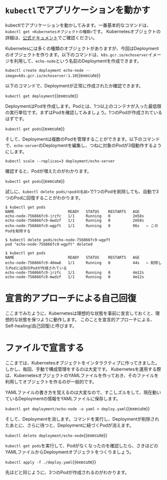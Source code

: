 # `kubectl`でアプリケーションを動かす

kubectlでアプリケーションを動かしてみます。一番基本的なコマンドは、`kubectl get <Kubernetesオブジェクトの種類>`です。 Kubernetesオブジェクトの詳細は、[公式ドキュメント](https://kubernetes.io/ja/docs/concepts/overview/working-with-objects/kubernetes-objects/)でご確認ください。

Kubernetesには多くの種類のオブジェクトがありますが、今回はDeploymentのオブジェクトを作ります。以下のコマンドは、`k8s.gcr.io/echoserver`イメージを利用して、`echo-node`という名前のDeploymentを作成できます。

`kubectl create deployment echo-node --image=k8s.gcr.io/echoserver:1.10`{{execute}}

以下のコマンドで、Deploymentが正常に作成されたか確認できます。

`kubectl get deployment`{{execute}}

DeploymentはPodを作成します。Podとは、1つ以上のコンテナが入った最低限の実行単位です。まずはPodを確認してみましょう。1つのPodが作成されているはずです。

`kubectl get pods`{{execute}}

そして、Deploymentは複数のPodを管理することができます。以下のコマンドで、`echo-server`のDeploymentを編集し、つねに対象のPodが3個動作するようにします。

`kubectl scale --replicas=3 deployment/echo-server`

確認すると、Podが増えたのがわかります。

`kubectl get pods`{{execute}}

試しに、`kubectl delete pods/<podの名前>`で1つのPodを削除しても、自動で3つのPodに回復することがわかります。

```
$ kubectl get pods
NAME                        READY   STATUS    RESTARTS   AGE
echo-node-756866fc9-jrzfc   1/1     Running   0          2m58s
echo-node-756866fc9-mwdzf   1/1     Running   0          2m58s
echo-node-756866fc9-wgpft   1/1     Running   0          96s   ← このPodを削除する

$ kubectl delete pods/echo-node-756866fc9-wgpft
pod "echo-node-756866fc9-wgpft" deleted

$ kubectl get pods
NAME                        READY   STATUS    RESTARTS   AGE
echo-node-756866fc9-46mw6   1/1     Running   0          44s   ← 削除したPodとは別のPodが作成されている
echo-node-756866fc9-jrzfc   1/1     Running   0          4m12s
echo-node-756866fc9-mwdzf   1/1     Running   0          4m12s
```

# 宣言的アプローチによる自己回復

ここまでみたように、Kubernetesは理想的な状態を事前に宣言しておくと、理想的な状態を保つように動作します。 このことを宣言的アプローチによる、Self-healing(自己回復)と呼びます。

# ファイルで宣言する

ここまでは、Kubernetesオブジェクトをインタラクティブに作ってきました。 しかし、毎回、手動で構成管理をするのは大変です。
Kubernetesを運用する際は、KubernetesオブジェクトのYAMLファイルを作っておき、そのファイルを利用してオブジェクトを作るのが一般的です。

YAMLファイルの書き方を覚えるのは大変なので、すこしズルをして、現在動いているDeploymentの情報をYAMLファイルに保存します。

`kubectl get deployment/echo-node -o yaml > deploy.yaml`{{execute}}

そして、Deploymentを消します。コマンドを実行し、Deploymentが削除されたあとに、さらに待つと、Deploymentに紐づくPodが消えます。

`kubectl delete deployment/echo-node`{{execute}}

`kubectl get pods`を実行して、Podがなくなったのを確認したら、さきほどのYAMLファイルからDeploymentオブジェクトをつくりましょう。

`kubectl apply -f ./deploy.yaml`{{execute}}

先ほどと同じように、3つのPodが作成されるのがわかります。
